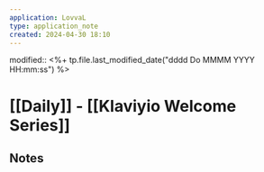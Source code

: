 ```yaml
---
application: LovvaL
type: application_note
created: 2024-04-30 18:10
---
```

modified:: <%+ tp.file.last_modified_date("dddd Do MMMM YYYY HH:mm:ss") %>

# [[Daily]] - [[Klaviyio Welcome Series]]

## Notes

